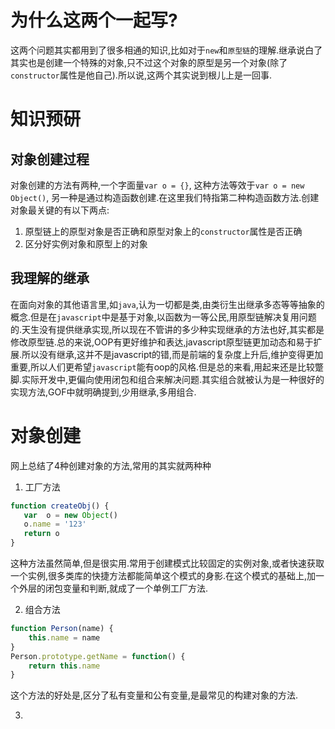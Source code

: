 # 为什么这两个一起写?

这两个问题其实都用到了很多相通的知识,比如对于`new`和`原型链`的理解.继承说白了其实也是创建一个特殊的对象,只不过这个对象的原型是另一个对象(除了`constructor`属性是他自己).所以说,这两个其实说到根儿上是一回事.

# 知识预研

## 对象创建过程

对象创建的方法有两种,一个字面量`var o = {}`, 这种方法等效于`var o = new Object()`, 另一种是通过构造函数创建.在这里我们特指第二种构造函数方法.创建对象最关键的有以下两点:

1. 原型链上的原型对象是否正确和原型对象上的`constructor`属性是否正确
2. 区分好实例对象和原型上的对象


## 我理解的继承

在面向对象的其他语言里,如`java`,认为一切都是类,由类衍生出继承多态等等抽象的概念.但是在`javascript`中是基于对象,以函数为一等公民,用原型链解决复用问题的.天生没有提供继承实现,所以现在不管讲的多少种实现继承的方法也好,其实都是修改原型链.总的来说,OOP有更好维护和表达,javascript原型链更加动态和易于扩展.所以没有继承,这并不是javascript的错,而是前端的复杂度上升后,维护变得更加重要,所以人们更希望`javascript`能有oop的风格.但是总的来看,用起来还是比较蹩脚.实际开发中,更偏向使用闭包和组合来解决问题.其实组合就被认为是一种很好的实现方法,GOF中就明确提到,少用继承,多用组合.

# 对象创建

网上总结了4种创建对象的方法,常用的其实就两种种

1. 工厂方法

```javascript
function createObj() {
   var  o = new Object()
   o.name = '123'
   return o
}
```

这种方法虽然简单,但是很实用.常用于创建模式比较固定的实例对象,或者快速获取一个实例,很多类库的快捷方法都能简单这个模式的身影.在这个模式的基础上,加一个外层的闭包变量和判断,就成了一个单例工厂方法.


2. 组合方法

```javascript
function Person(name) {
    this.name = name
}
Person.prototype.getName = function() {
    return this.name
}
```

这个方法的好处是,区分了私有变量和公有变量,是最常见的构建对象的方法.

3. 

